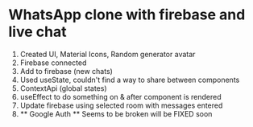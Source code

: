 # WhatsApp clone with firebase and live chat

1. Created UI, Material Icons, Random generator avatar
2. Firebase connected
3. Add to firebase (new chats)
4. Used useState, couldn't find a way to share between components
5. ContextApi (global states)
6. useEffect to do something on & after component is rendered
7. Update firebase using selected room with messages entered
8. ** Google Auth ** Seems to be broken will be FIXED soon

